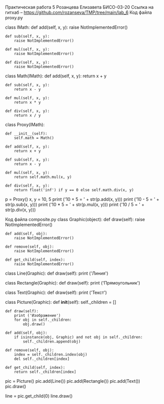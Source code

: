 Практическая работа 5
Розанцева Елизавета БИСО-03-20
Ссылка на гитхаб – https://github.com/rozanseva/TMP/tree/main/lab_6
Код файла proxy.py

class IMath:
    def add(self, x, y):
        raise NotImplementedError()

    def sub(self, x, y):
        raise NotImplementedError()

    def mul(self, x, y):
        raise NotImplementedError()

    def div(self, x, y):
        raise NotImplementedError()

class Math(IMath):
    def add(self, x, y):
        return x + y

    def sub(self, x, y):
        return x - y

    def mul(self, x, y):
        return x * y

    def div(self, x, y):
        return x / y

class Proxy(IMath):

    def __init__(self):
        self.math = Math()

    def add(self, x, y):
        return x + y

    def sub(self, x, y):
        return x - y

    def mul(self, x, y):
        return self.math.mul(x, y)

    def div(self, x, y):
        return float('inf') if y == 0 else self.math.div(x, y) 

p = Proxy()
x, y = 10, 5
print ('10 + 5 = ' + str(p.add(x, y)))
print ('10 - 5 = ' + str(p.sub(x, y)))
print ('10 * 5 = ' + str(p.mul(x, y)))
print ('10 / 5 = ' + str(p.div(x, y)))

Код файла composite.py
class Graphic(object):
    def draw(self):
        raise NotImplementedError()
 
    def add(self, obj):
        raise NotImplementedError()
 
    def remove(self, obj):
        raise NotImplementedError()
 
    def get_child(self, index):
        raise NotImplementedError()
 
 
class Line(Graphic):
    def draw(self):
        print ('Линия')
 
 
class Rectangle(Graphic):
    def draw(self):
        print ('Прямоугольник')
 
 
class Text(Graphic):
    def draw(self):
        print ('Текст')
 
 
class Picture(Graphic):
    def __init__(self):
        self._children = []
 
    def draw(self):
        print ('Изображение')
        for obj in self._children:
            obj.draw()
 
    def add(self, obj):
        if isinstance(obj, Graphic) and not obj in self._children:
            self._children.append(obj)
 
    def remove(self, obj):
        index = self._children.index(obj)
        del self._children[index]
 
    def get_child(self, index):
        return self._children[index]
 
 
pic = Picture()
pic.add(Line())
pic.add(Rectangle())
pic.add(Text())
pic.draw()
 
line = pic.get_child(0)
line.draw() 


